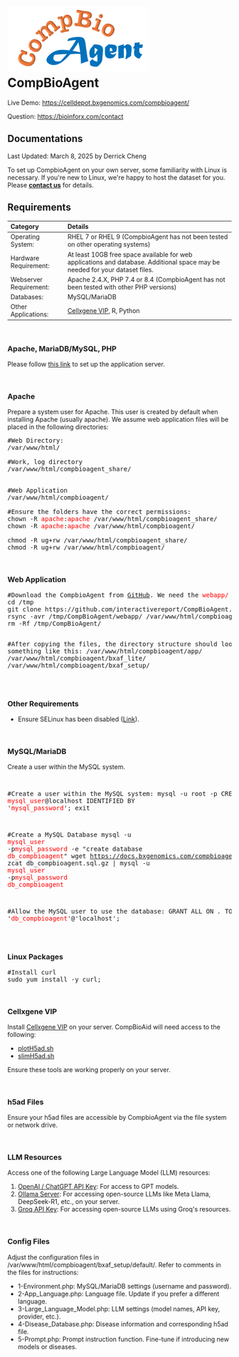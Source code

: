 # ![CompBioAgent](https://github.com/interactivereport/CompBioAgent/blob/main/CompBioAgent_logo.png) CompBioAgent

Live Demo: https://celldepot.bxgenomics.com/compbioagent/

Question: https://bioinforx.com/contact



<h2>Documentations</h2>

    
<p>Last Updated: March 8, 2025 by Derrick Cheng</p>

<p>
To set up CompbioAgent on your own server, some familiarity with Linux is necessary. If you're new to Linux, we're happy to host the dataset for you.
					Please <a href='https://bioinforx.com/contact' target='_blank'><strong>contact us</strong></a> for details.</p>

<h2>Requirements</h2>

| Category     | Details |
| :---         | :---     |
| Operating System: | RHEL 7 or RHEL 9 (CompbioAgent has not been tested on other operating systems) |
| Hardware Requirement: | At least 10GB free space available for web applications and database. Additional space may be needed for your dataset files. |
| Webserver Requirement: | Apache 2.4.X, PHP 7.4 or 8.4 (CompbioAgent has not been tested with other PHP versions) |
| Databases: | MySQL/MariaDB |
| Other Applications: | <a href='https://github.com/interactivereport/cellxgene_VIP' target='_blank'>Cellxgene VIP</a>, R, Python |
                
<br/>
<h3>Apache, MariaDB/MySQL, PHP</h3>
<p>Please follow <a href='https://docs.bxgenomics.com/server_setup/' target='_blank'>this link</a> to set up the application server.</p>

<br/>


<h3>Apache</h3>
<p>
Prepare a system user for Apache. This user is created by default when installing Apache (usually apache). We assume web application files will be placed in the following directories:
</p>

<pre>
#Web Directory:
/var/www/html/

#Work, log directory
/var/www/html/compbioagent_share/


#Web Application
/var/www/html/compbioagent/

#Ensure the folders have the correct permissions:
chown -R <span style='color:red;'>apache</span>:<span style='color:red;'>apache</span> /var/www/html/compbioagent_share/
chown -R <span style='color:red;'>apache</span>:<span style='color:red;'>apache</span> /var/www/html/compbioagent/

chmod -R ug+rw /var/www/html/compbioagent_share/
chmod -R ug+rw /var/www/html/compbioagent/
</pre>

<br/>
<h3>Web Application</h3>
<pre>
#Download the CompbioAgent from <a href='https://github.com/interactivereport/CompBioAgent' target='_blank'>GitHub</a>. We need the <span style='color:red;'>webapp/</span> folder.</li>
cd /tmp
git clone https://github.com/interactivereport/CompBioAgent.git
rsync -avr /tmp/CompBioAgent/webapp/ /var/www/html/compbioagent/
rm -Rf /tmp/CompBioAgent/



#After copying the files, the directory structure should look something like this:
/var/www/html/compbioagent/app/
/var/www/html/compbioagent/bxaf_lite/
/var/www/html/compbioagent/bxaf_setup/
</pre>


<br/>
<h3>Other Requirements</h3>
<ul>
	<li>Ensure SELinux has been disabled (<a href='https://docs.bxgenomics.com/server_setup/RHEL_9.php#selinx' target='_blank'>Link</a>).</li>
</ul>




<br/>
<h3>MySQL/MariaDB</h3>
<p>Create a user within the MySQL system.</p>
<pre>

#Create a user within the MySQL system:
mysql -u root -p
CREATE USER <span style='color:red;'>mysql_user</span>@localhost IDENTIFIED BY '<span style='color:red;'>mysql_password</span>';
exit


#Create a MySQL Database
mysql -u <span style='color:red;'>mysql_user</span> -p<span style='color:red;'>mysql_password</span> -e "create database <span style='color:red;'>db_compbioagent</span>"
wget https://docs.bxgenomics.com/compbioagent/db_compbioagent.sql.gz
zcat db_compbioagent.sql.gz | mysql -u <span style='color:red;'>mysql_user</span> -p<span style='color:red;'>mysql_password</span> <span style='color:red;'>db_compbioagent</span>


#Allow the MySQL user to use the database:
GRANT ALL ON *.* TO '<span style='color:red;'>db_compbioagent</span>'@'localhost';
</pre>


<br/>
<h3>Linux Packages</h3>
<pre>
#Install curl
sudo yum install -y curl;
</pre>



<br/>
<h3>Cellxgene VIP</h3>
<p>
Install <a href='https://github.com/interactivereport/cellxgene_VIP' target='_blank'>Cellxgene VIP</a> on your server. CompBioAid will need access to the following:</p>
<ul>
   <li><a href='https://github.com/interactivereport/cellxgene_VIP/blob/master/bin/plotH5ad.sh' target='_blank'>plotH5ad.sh</a></li>
   <li><a href='https://github.com/interactivereport/cellxgene_VIP/blob/master/bin/slimH5ad.sh' target='_blank'>slimH5ad.sh</a></li>
</ul>
<p>Ensure these tools are working properly on your server.</p>


<br/>
<h3>h5ad Files</h3>
<p>Ensure your h5ad files are accessible by CompbioAgent via the file system or network drive.</p>

<br/>
<h3>LLM Resources</h3>

<p>Access one of the following Large Language Model (LLM) resources:</p>
<ol>
	<li><a href='https://platform.openai.com/docs/pricing' target='_blank'>OpenAI / ChatGPT API Key</a>: For access to GPT models.</li>
	<li><a href='https://ollama.com/' target='_blank'>Ollama Server</a>: For accessing open-source LLMs like Meta Llama, DeepSeek-R1, etc., on your server.</li>
	<li><a href='https://groq.com/pricing/' target='_blank'>Groq API Key</a>: For accessing open-source LLMs using Groq's resources.</li>
</ol>


<br/>
<h3>Config Files</h3>
<p>Adjust the configuration files in /var/www/html/compbioagent/bxaf_setup/default/. Refer to comments in the files for instructions:</p>
<ul>
<li>1-Environment.php: MySQL/MariaDB settings (username and password).</li>
<li>2-App_Language.php: Language file. Update if you prefer a different language.</li>
<li>3-Large_Language_Model.php: LLM settings (model names, API key, provider, etc.).</li>
<li>4-Disease_Database.php: Disease information and corresponding h5ad file.</li>
<li>5-Prompt.php: Prompt instruction function. Fine-tune if introducing new models or diseases.</li>
</ul>




<br/>








